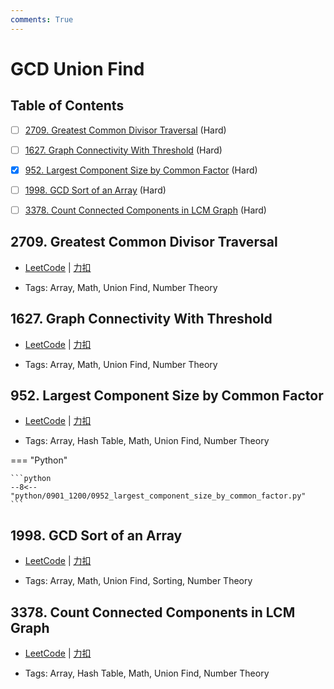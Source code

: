 ```yaml
---
comments: True
---
```


# GCD Union Find

## Table of Contents

- [ ] [2709. Greatest Common Divisor Traversal](#2709-greatest-common-divisor-traversal) (Hard)
- [ ] [1627. Graph Connectivity With Threshold](#1627-graph-connectivity-with-threshold) (Hard)
- [x] [952. Largest Component Size by Common Factor](#952-largest-component-size-by-common-factor) (Hard)
- [ ] [1998. GCD Sort of an Array](#1998-gcd-sort-of-an-array) (Hard)
- [ ] [3378. Count Connected Components in LCM Graph](#3378-count-connected-components-in-lcm-graph) (Hard)


## 2709. Greatest Common Divisor Traversal

-    [LeetCode](https://leetcode.com/problems/greatest-common-divisor-traversal/) | [力扣](https://leetcode.cn/problems/greatest-common-divisor-traversal/)

-   Tags: Array, Math, Union Find, Number Theory



## 1627. Graph Connectivity With Threshold

-    [LeetCode](https://leetcode.com/problems/graph-connectivity-with-threshold/) | [力扣](https://leetcode.cn/problems/graph-connectivity-with-threshold/)

-   Tags: Array, Math, Union Find, Number Theory



## 952. Largest Component Size by Common Factor

-    [LeetCode](https://leetcode.com/problems/largest-component-size-by-common-factor/) | [力扣](https://leetcode.cn/problems/largest-component-size-by-common-factor/)

-   Tags: Array, Hash Table, Math, Union Find, Number Theory

=== "Python"

    ```python
    --8<-- "python/0901_1200/0952_largest_component_size_by_common_factor.py"
    ```



## 1998. GCD Sort of an Array

-    [LeetCode](https://leetcode.com/problems/gcd-sort-of-an-array/) | [力扣](https://leetcode.cn/problems/gcd-sort-of-an-array/)

-   Tags: Array, Math, Union Find, Sorting, Number Theory



## 3378. Count Connected Components in LCM Graph

-    [LeetCode](https://leetcode.com/problems/count-connected-components-in-lcm-graph/) | [力扣](https://leetcode.cn/problems/count-connected-components-in-lcm-graph/)

-   Tags: Array, Hash Table, Math, Union Find, Number Theory




